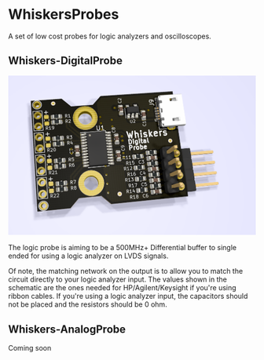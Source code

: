 # WhiskersProbes
A set of low cost probes for logic analyzers and oscilloscopes.

## Whiskers-DigitalProbe
![Whisker-DigitalProbe](/Images/Whiskers-DigitalProbe-Render.png)

The logic probe is aiming to be a 500MHz+ Differential buffer to single ended for using a logic analyzer on LVDS signals.

Of note, the matching network on the output is to allow you to match the circuit directly to your logic analyzer input. The values shown in the schematic are the ones needed for HP/Agilent/Keysight if you're using ribbon cables. If you're using a logic analyzer input, the capacitors should not be placed and the resistors should be 0 ohm.


## Whiskers-AnalogProbe
Coming soon

